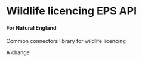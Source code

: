 # Wildlife licencing EPS API

#### For Natural England

Common connectors library for wildlife licencing

A change

